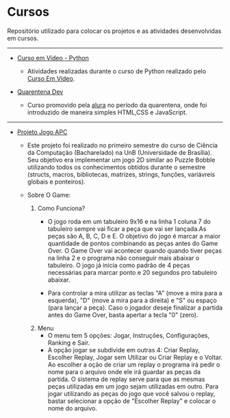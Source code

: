 # Cursos
Repositório utilizado para colocar os projetos e as atividades desenvolvidas em cursos.
***

* [Curso em Vídeo - Python](https://github.com/plaisteixo-5/Cursos/tree/master/CursoEmVideoPython)
   * Atividades realizadas durante o curso de Python realizado pelo [Curso Em Vídeo](https://www.youtube.com/user/cursosemvideo/featured).

* [Quarentena Dev](https://github.com/plaisteixo-5/Cursos/tree/master/DevQuarentena)
   * Curso promovido pela [alura](https://www.alura.com.br/quarentenadev) no período da quarentena, onde foi introduzido de maneira simples HTML,CSS e JavaScript.
***

* [Projeto Jogo APC](https://github.com/plaisteixo-5/Cursos/tree/master/ProjetoJogoAPC)
    * Este projeto foi realizado no primeiro semestre do curso de Ciência da Computação (Bacharelado) na UnB (Universidade de Brasília). Seu objetivo era implementar um jogo 2D similar ao Puzzle Bobble utilizando todos os conhecimentos obtidos durante o semestre (structs, macros, bibliotecas, matrizes, strings, funções, variávreis globais e ponteiros).
    
    * Sobre O Game:
       1. Como Funciona?
          * O jogo roda em um tabuleiro 9x16 e na linha 1 coluna 7 do tabuleiro sempre vai ficar a peça que vai ser lançada.As peças são A, B, C, D e E. O objetivo do jogo é marcar a maior quantidade de pontos combinando as peças antes do Game Over. O Game Over vai acontecer quando quando tiver peças na linha 2 e o programa não conseguir mais abaixar o tabuleiro. O jogo já inicia como padrão de 4 peças necessárias para marcar ponto e 20 segundos pro tabuleiro abaixar.
          
          * Para controlar a mira utilizar as teclas "A" (move a mira para a esquerda), "D" (move a mira para a direita) e "S" ou espaço (para lançar a peça). Caso o jogador deseje finalizar a partida antes do Game Over, basta apertar a tecla "0" (zero).
      2. Menu
         * O menu tem 5 opções: Jogar, Instruções, Configurações, Ranking e Sair.
         * A opção jogar se subdivide em outras 4: Criar Replay, Escolher Replay, Jogar sem Utilizar ou Criar Replay e o Voltar. Ao escolher a oção de criar um replay o programa irá pedir o nome para o arquivo onde ele irá guardar as peças da partida. O sistema de replay serve para que as mesmas peças utilizadas em um jogo sejam utilizadas em outro. Para jogar utilizando as peças do jogo que você salvou o replay, bastar selecionar a opção de "Escolher Replay" e colocar o nome do arquivo.
